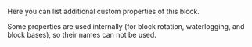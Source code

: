 Here you can list additional custom properties of this block.

Some properties are used internally (for block rotation, waterlogging, and block bases), so their names can not be used.